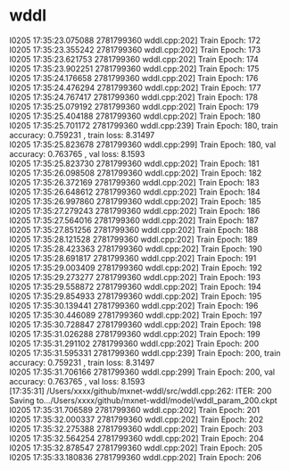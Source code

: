 # wddl

I0205 17:35:23.075088 2781799360 wddl.cpp:202] Train Epoch: 172    
I0205 17:35:23.355242 2781799360 wddl.cpp:202] Train Epoch: 173   
I0205 17:35:23.621753 2781799360 wddl.cpp:202] Train Epoch: 174   
I0205 17:35:23.902251 2781799360 wddl.cpp:202] Train Epoch: 175   
I0205 17:35:24.176658 2781799360 wddl.cpp:202] Train Epoch: 176   
I0205 17:35:24.476294 2781799360 wddl.cpp:202] Train Epoch: 177    
I0205 17:35:24.767417 2781799360 wddl.cpp:202] Train Epoch: 178   
I0205 17:35:25.079192 2781799360 wddl.cpp:202] Train Epoch: 179   
I0205 17:35:25.404188 2781799360 wddl.cpp:202] Train Epoch: 180   
I0205 17:35:25.701172 2781799360 wddl.cpp:239] Train Epoch: 180, train accuracy: 0.759231          , train loss: 8.31497    
I0205 17:35:25.823678 2781799360 wddl.cpp:299] Train Epoch: 180, val accuracy: 0.763765          , val loss: 8.1593    
I0205 17:35:25.823730 2781799360 wddl.cpp:202] Train Epoch: 181   
I0205 17:35:26.098508 2781799360 wddl.cpp:202] Train Epoch: 182   
I0205 17:35:26.372169 2781799360 wddl.cpp:202] Train Epoch: 183   
I0205 17:35:26.648612 2781799360 wddl.cpp:202] Train Epoch: 184   
I0205 17:35:26.997860 2781799360 wddl.cpp:202] Train Epoch: 185   
I0205 17:35:27.279243 2781799360 wddl.cpp:202] Train Epoch: 186   
I0205 17:35:27.564016 2781799360 wddl.cpp:202] Train Epoch: 187    
I0205 17:35:27.851256 2781799360 wddl.cpp:202] Train Epoch: 188   
I0205 17:35:28.121528 2781799360 wddl.cpp:202] Train Epoch: 189    
I0205 17:35:28.423363 2781799360 wddl.cpp:202] Train Epoch: 190    
I0205 17:35:28.691817 2781799360 wddl.cpp:202] Train Epoch: 191    
I0205 17:35:29.003409 2781799360 wddl.cpp:202] Train Epoch: 192    
I0205 17:35:29.273277 2781799360 wddl.cpp:202] Train Epoch: 193    
I0205 17:35:29.558872 2781799360 wddl.cpp:202] Train Epoch: 194    
I0205 17:35:29.854933 2781799360 wddl.cpp:202] Train Epoch: 195    
I0205 17:35:30.139441 2781799360 wddl.cpp:202] Train Epoch: 196    
I0205 17:35:30.446089 2781799360 wddl.cpp:202] Train Epoch: 197     
I0205 17:35:30.728847 2781799360 wddl.cpp:202] Train Epoch: 198    
I0205 17:35:31.026288 2781799360 wddl.cpp:202] Train Epoch: 199    
I0205 17:35:31.291102 2781799360 wddl.cpp:202] Train Epoch: 200    
I0205 17:35:31.595331 2781799360 wddl.cpp:239] Train Epoch: 200, train accuracy: 0.759231          , train loss: 8.31497    
I0205 17:35:31.706166 2781799360 wddl.cpp:299] Train Epoch: 200, val accuracy: 0.763765          , val loss: 8.1593    
[17:35:31] /Users/xxxx/github/mxnet-wddl/src/wddl.cpp:262: ITER: 200 Saving to.../Users/xxxx/github/mxnet-wddl/model/wddl_param_200.ckpt   
I0205 17:35:31.706589 2781799360 wddl.cpp:202] Train Epoch: 201    
I0205 17:35:32.000337 2781799360 wddl.cpp:202] Train Epoch: 202   
I0205 17:35:32.275388 2781799360 wddl.cpp:202] Train Epoch: 203   
I0205 17:35:32.564254 2781799360 wddl.cpp:202] Train Epoch: 204    
I0205 17:35:32.878547 2781799360 wddl.cpp:202] Train Epoch: 205     
I0205 17:35:33.180836 2781799360 wddl.cpp:202] Train Epoch: 206    
